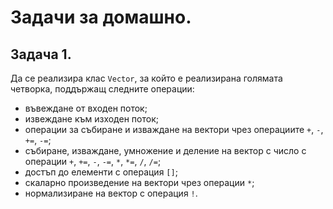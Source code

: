 # Задачи за домашно.
## Задача 1.
Да се реализира клас `Vector`, за който е реализирана голямата четворка, поддържащ следните операции:
* въвеждане от входен поток;
* извеждане към изходен поток;
* операции за събиране и изваждане на вектори чрез операциите `+`, `-`, `+=`, `-=`;
* събиране, изваждане, умножение и деление на вектор с число с операции `+`, `+=`, `-`, `-=`, `*`, `*=`, `/`, `/=`;
* достъп до елементи с операция `[]`;
* скаларно произведение на вектори чрез операции `*`;
* нормализиране на вектор с операция `!`.
